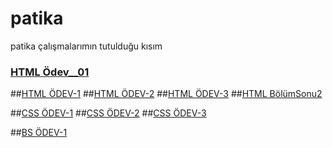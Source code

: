 # patika
patika çalışmalarımın tutulduğu kısım


### [HTML Ödev\_\_01](https://coderkc.github.io/kodluyoruzOdevler/html-odev1/)

##[HTML ÖDEV-1](https://necati1054.github.io/patika/HTML/Ödev1)
##[HTML ÖDEV-2](https://necati1054.github.io/patika/HTML/Ödev2)
##[HTML ÖDEV-3](https://necati1054.github.io/patika/HTML/Ödev3)
##[HTML BölümSonu2](https://necati1054.github.io/patika/HTML/BölümSonu2)

##[CSS ÖDEV-1](https://necati1054.github.io/patika/css/Ödev1)
##[CSS ÖDEV-2](https://necati1054.github.io/patika/css/Ödev2)
##[CSS ÖDEV-3](https://necati1054.github.io/patika/css/Ödev3)

##[BS ÖDEV-1](https://necati1054.github.io/patika/Bootstrap/Odev1)
